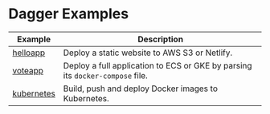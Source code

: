 # Dagger Examples

Example   | Description |
-------   | ----------- |
[helloapp](helloapp) | Deploy a static website to AWS S3 or Netlify.
[voteapp](voteapp) | Deploy a full application to ECS or GKE by parsing its `docker-compose` file.
[kubernetes](kubernetes) | Build, push and deploy Docker images to Kubernetes.
